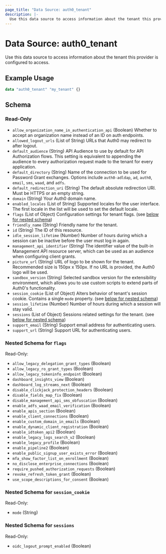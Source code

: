 ```yaml
---
page_title: "Data Source: auth0_tenant"
description: |-
  Use this data source to access information about the tenant this provider is configured to access.
---
```


# Data Source: auth0_tenant

Use this data source to access information about the tenant this provider is configured to access.

## Example Usage

```terraform
data "auth0_tenant" "my_tenant" {}
```

<!-- schema generated by tfplugindocs -->
## Schema

### Read-Only

- `allow_organization_name_in_authentication_api` (Boolean) Whether to accept an organization name instead of an ID on auth endpoints.
- `allowed_logout_urls` (List of String) URLs that Auth0 may redirect to after logout.
- `default_audience` (String) API Audience to use by default for API Authorization flows. This setting is equivalent to appending the audience to every authorization request made to the tenant for every application.
- `default_directory` (String) Name of the connection to be used for Password Grant exchanges. Options include `auth0-adldap`, `ad`, `auth0`, `email`, `sms`, `waad`, and `adfs`.
- `default_redirection_uri` (String) The default absolute redirection URI. Must be HTTPS or an empty string.
- `domain` (String) Your Auth0 domain name.
- `enabled_locales` (List of String) Supported locales for the user interface. The first locale in the list will be used to set the default locale.
- `flags` (List of Object) Configuration settings for tenant flags. (see [below for nested schema](#nestedatt--flags))
- `friendly_name` (String) Friendly name for the tenant.
- `id` (String) The ID of this resource.
- `idle_session_lifetime` (Number) Number of hours during which a session can be inactive before the user must log in again.
- `management_api_identifier` (String) The identifier value of the built-in Management API resource server, which can be used as an audience when configuring client grants.
- `picture_url` (String) URL of logo to be shown for the tenant. Recommended size is 150px x 150px. If no URL is provided, the Auth0 logo will be used.
- `sandbox_version` (String) Selected sandbox version for the extensibility environment, which allows you to use custom scripts to extend parts of Auth0's functionality.
- `session_cookie` (List of Object) Alters behavior of tenant's session cookie. Contains a single `mode` property. (see [below for nested schema](#nestedatt--session_cookie))
- `session_lifetime` (Number) Number of hours during which a session will stay valid.
- `sessions` (List of Object) Sessions related settings for the tenant. (see [below for nested schema](#nestedatt--sessions))
- `support_email` (String) Support email address for authenticating users.
- `support_url` (String) Support URL for authenticating users.

<a id="nestedatt--flags"></a>
### Nested Schema for `flags`

Read-Only:

- `allow_legacy_delegation_grant_types` (Boolean)
- `allow_legacy_ro_grant_types` (Boolean)
- `allow_legacy_tokeninfo_endpoint` (Boolean)
- `dashboard_insights_view` (Boolean)
- `dashboard_log_streams_next` (Boolean)
- `disable_clickjack_protection_headers` (Boolean)
- `disable_fields_map_fix` (Boolean)
- `disable_management_api_sms_obfuscation` (Boolean)
- `enable_adfs_waad_email_verification` (Boolean)
- `enable_apis_section` (Boolean)
- `enable_client_connections` (Boolean)
- `enable_custom_domain_in_emails` (Boolean)
- `enable_dynamic_client_registration` (Boolean)
- `enable_idtoken_api2` (Boolean)
- `enable_legacy_logs_search_v2` (Boolean)
- `enable_legacy_profile` (Boolean)
- `enable_pipeline2` (Boolean)
- `enable_public_signup_user_exists_error` (Boolean)
- `mfa_show_factor_list_on_enrollment` (Boolean)
- `no_disclose_enterprise_connections` (Boolean)
- `require_pushed_authorization_requests` (Boolean)
- `revoke_refresh_token_grant` (Boolean)
- `use_scope_descriptions_for_consent` (Boolean)


<a id="nestedatt--session_cookie"></a>
### Nested Schema for `session_cookie`

Read-Only:

- `mode` (String)


<a id="nestedatt--sessions"></a>
### Nested Schema for `sessions`

Read-Only:

- `oidc_logout_prompt_enabled` (Boolean)


